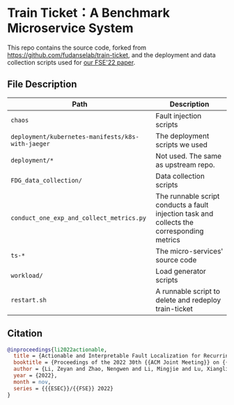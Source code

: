 
# Train Ticket：A Benchmark Microservice System

This repo contains the source code, forked from https://github.com/fudanselab/train-ticket, and the deployment and data collection scripts used for [our FSE'22 paper](https://github.com/lizeyan/DejaVu).


## File Description
|Path|Description|
|---|---|
|`chaos`|Fault injection scripts|
|`deployment/kubernetes-manifests/k8s-with-jaeger`|The deployment scripts we used|
|`deployment/*`|Not used. The same as upstream repo.|
|`FDG_data_collection/`|Data collection scripts|
|`conduct_one_exp_and_collect_metrics.py`|The runnable script conducts a fault injection task and collects the corresponding metrics|
|`ts-*`|The micro-services' source code|
|`workload/`|Load generator scripts|
|`restart.sh`|A runnable script to delete and redeploy train-ticket|



## Citation
``` bibtex
@inproceedings{li2022actionable,
  title = {Actionable and Interpretable Fault Localization for Recurring Failures in Online Service Systems},
  booktitle = {Proceedings of the 2022 30th {{ACM Joint Meeting}} on {{European Software Engineering Conference}} and {{Symposium}} on the {{Foundations}} of {{Software Engineering}}},
  author = {Li, Zeyan and Zhao, Nengwen and Li, Mingjie and Lu, Xianglin and Wang, Lixin and Chang, Dongdong and Cao, Li and Zhang, Wenchi and Sui, Kaixin and Wang, Yanhua and Du, Xu and Duan, Guoqing and Pei, Dan},
  year = {2022},
  month = nov,
  series = {{{ESEC}}/{{FSE}} 2022}
}
```
